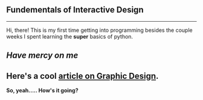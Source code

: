 ## Fundementals of Interactive Design
-----------------------------------------------------------------------------------------------------------
Hi, there! This is my first time getting into programming besides the couple weeks I spent learning the **super** basics of python.

_Have mercy on me_
-----------------------------------------------------------------------------------------------------------
Here's a cool [article on Graphic Design](https://www.format.com/magazine/resources/design/graphic-design-projects-ideas).
------------------------------------------------------------------------------------------------------------------------------
**So, yeah..... How's it going?**
